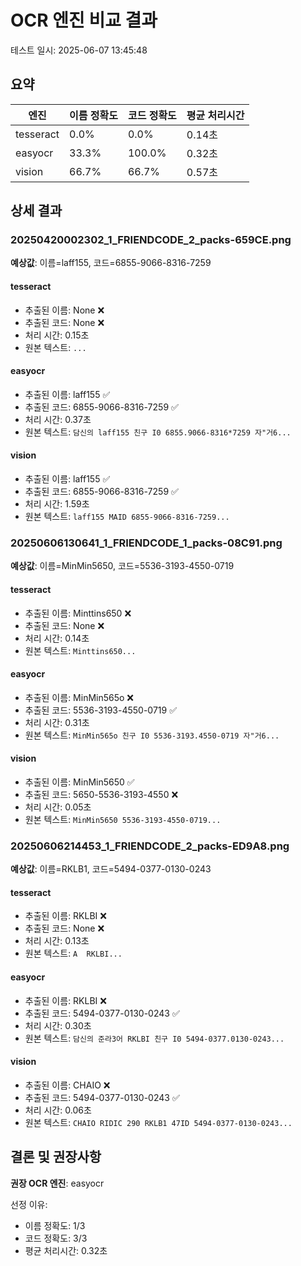 # OCR 엔진 비교 결과

테스트 일시: 2025-06-07 13:45:48

## 요약

| 엔진 | 이름 정확도 | 코드 정확도 | 평균 처리시간 |
|------|------------|------------|-------------|
| tesseract | 0.0% | 0.0% | 0.14초 |
| easyocr | 33.3% | 100.0% | 0.32초 |
| vision | 66.7% | 66.7% | 0.57초 |

## 상세 결과

### 20250420002302_1_FRIENDCODE_2_packs-659CE.png

**예상값**: 이름=laff155, 코드=6855-9066-8316-7259

#### tesseract
- 추출된 이름: None ❌
- 추출된 코드: None ❌
- 처리 시간: 0.15초
- 원본 텍스트: `...`

#### easyocr
- 추출된 이름: laff155 ✅
- 추출된 코드: 6855-9066-8316-7259 ✅
- 처리 시간: 0.37초
- 원본 텍스트: `담신의 laff155 친구 I0 6855.9066-8316*7259 자"거6...`

#### vision
- 추출된 이름: laff155 ✅
- 추출된 코드: 6855-9066-8316-7259 ✅
- 처리 시간: 1.59초
- 원본 텍스트: `laff155 MAID 6855-9066-8316-7259...`

### 20250606130641_1_FRIENDCODE_1_packs-08C91.png

**예상값**: 이름=MinMin5650, 코드=5536-3193-4550-0719

#### tesseract
- 추출된 이름: Minttins650 ❌
- 추출된 코드: None ❌
- 처리 시간: 0.14초
- 원본 텍스트: `Minttins650...`

#### easyocr
- 추출된 이름: MinMin565o ❌
- 추출된 코드: 5536-3193-4550-0719 ✅
- 처리 시간: 0.31초
- 원본 텍스트: `MinMin565o 친구 I0 5536-3193.4550-0719 자"거6...`

#### vision
- 추출된 이름: MinMin5650 ✅
- 추출된 코드: 5650-5536-3193-4550 ❌
- 처리 시간: 0.05초
- 원본 텍스트: `MinMin5650 5536-3193-4550-0719...`

### 20250606214453_1_FRIENDCODE_2_packs-ED9A8.png

**예상값**: 이름=RKLB1, 코드=5494-0377-0130-0243

#### tesseract
- 추출된 이름: RKLBI ❌
- 추출된 코드: None ❌
- 처리 시간: 0.13초
- 원본 텍스트: `A  RKLBI...`

#### easyocr
- 추출된 이름: RKLBI ❌
- 추출된 코드: 5494-0377-0130-0243 ✅
- 처리 시간: 0.30초
- 원본 텍스트: `담신의 준라3어 RKLBI 친구 I0 5494-0377.0130-0243...`

#### vision
- 추출된 이름: CHAIO ❌
- 추출된 코드: 5494-0377-0130-0243 ✅
- 처리 시간: 0.06초
- 원본 텍스트: `CHAIO RIDIC 290 RKLB1 47ID 5494-0377-0130-0243...`


## 결론 및 권장사항

**권장 OCR 엔진**: easyocr

선정 이유:
- 이름 정확도: 1/3
- 코드 정확도: 3/3
- 평균 처리시간: 0.32초
